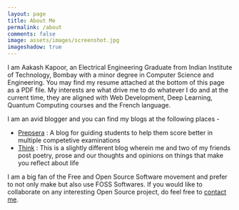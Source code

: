 ```yaml
---
layout: page
title: About Me
permalink: /about
comments: false
image: assets/images/screenshot.jpg
imageshadow: true
---
```


I am Aakash Kapoor, an Electrical Engineering Graduate from Indian Institute of Technology, Bombay with a minor degree in Computer Science and Engineering. You may find my resume attached at the bottom of this page as a PDF file. My interests are what drive me to do whatever I do and at the current time, they are aligned with Web Development, Deep Learning, Quantum Computing courses and the French language.

I am an avid blogger and you can find my blogs at the following places -
* [Prepsera](https://prepsera.wordpress.com) : A blog for guiding students to help them score better in multiple competetive examinations
* [Think](https://dualbootlife.wordpress.com) : This is a slightly different blog wherein me and two of my friends post poetry, prose and our thoughts and opinions on things that make you reflect about life

I am a big fan of the Free and Open Source Software movement and prefer to not only make but also use FOSS Softwares. If you would like to collaborate on any interesting Open Source project, do feel free to [contact me](/contact).
